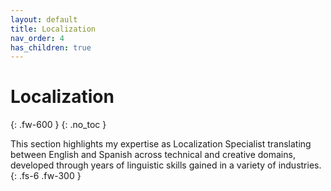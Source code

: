 ```yaml
---
layout: default
title: Localization
nav_order: 4
has_children: true
---
```


# Localization
{: .fw-600 }
{: .no_toc }

This section highlights my expertise as Localization Specialist translating between English and Spanish across technical and creative domains, developed through years of linguistic skills  gained in a variety of industries.
{: .fs-6 .fw-300 }
